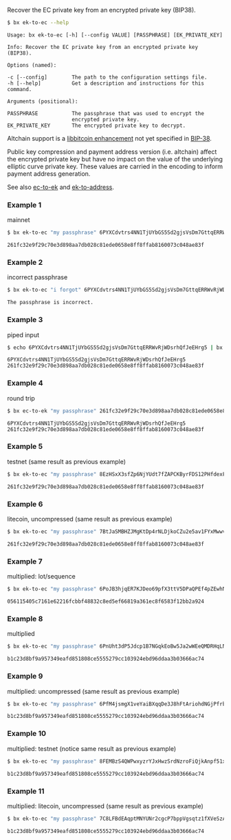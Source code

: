 Recover the EC private key from an encrypted private key (BIP38). 
```sh
$ bx ek-to-ec --help
```
```
Usage: bx ek-to-ec [-h] [--config VALUE] [PASSPHRASE] [EK_PRIVATE_KEY]   

Info: Recover the EC private key from an encrypted private key (BIP38).  

Options (named):

-c [--config]        The path to the configuration settings file.        
-h [--help]          Get a description and instructions for this command.

Arguments (positional):

PASSPHRASE           The passphrase that was used to encrypt the         
                     encrypted private key.                              
EK_PRIVATE_KEY       The encrypted private key to decrypt.
```
Altchain support is a [libbitcoin enhancement](https://github.com/libbitcoin/libbitcoin/wiki/Altchain-Encrypted-Private-Keys) not yet specified in [BIP-38](https://github.com/bitcoin/bips/blob/master/bip-0038.mediawiki).

Public key compression and payment address version (i.e. altchain) affect the encrypted private key but have no impact on the value of the underlying elliptic curve private key. These values are carried in the encoding to inform payment address generation.

See also [ec-to-ek](bx-ec-to-ek) and [ek-to-address](bx-ek-to-address).
### Example 1
mainnet
```sh
$ bx ek-to-ec "my passphrase" 6PYXCdvtrs4NN1TjUYbGS5Sd2gjsVsDm7GttqERRWvRjWDsrhQfJeEHrg5
```
```
261fc32e9f29c70e3d898aa7db028c81ede0658e8ff8ffab8160073c048ae83f
```
### Example 2
incorrect passphrase
```sh
$ bx ek-to-ec "i forgot" 6PYXCdvtrs4NN1TjUYbGS5Sd2gjsVsDm7GttqERRWvRjWDsrhQfJeEHrg5
```
```
The passphrase is incorrect.
```
### Example 3
piped input
```sh
$ echo 6PYXCdvtrs4NN1TjUYbGS5Sd2gjsVsDm7GttqERRWvRjWDsrhQfJeEHrg5 | bx ek-to-ec "my passphrase"
```
```
6PYXCdvtrs4NN1TjUYbGS5Sd2gjsVsDm7GttqERRWvRjWDsrhQfJeEHrg5 
261fc32e9f29c70e3d898aa7db028c81ede0658e8ff8ffab8160073c048ae83f
```
### Example 4
round trip
```sh
$ bx ec-to-ek "my passphrase" 261fc32e9f29c70e3d898aa7db028c81ede0658e8ff8ffab8160073c048ae83f | bx ek-to-ec "my passphrase"
```
```
6PYXCdvtrs4NN1TjUYbGS5Sd2gjsVsDm7GttqERRWvRjWDsrhQfJeEHrg5
261fc32e9f29c70e3d898aa7db028c81ede0658e8ff8ffab8160073c048ae83f
```
### Example 5
testnet (same result as previous example)
```sh
$ bx ek-to-ec "my passphrase" 8EzHSxX3sfZp6NjYUdt7fZAPCKByrFDS12PHfdexFLSaSAfM7wM7tw3Hof
```
```
261fc32e9f29c70e3d898aa7db028c81ede0658e8ff8ffab8160073c048ae83f
```
### Example 6
litecoin, uncompressed (same result as previous example)
```sh
$ bx ek-to-ec "my passphrase" 7BtJaSMBHZJMgKtDp4rNLDjkoCZu2e5av1FYxMwwvdq5AN124paeds82tP
```
```
261fc32e9f29c70e3d898aa7db028c81ede0658e8ff8ffab8160073c048ae83f
```
### Example 7
multiplied: lot/sequence
```sh
$ bx ek-to-ec "my passphrase" 6PoJB3hjqER7KJDeo69pfX3ttV5DPaQPEf4pZEwhNYjTjqMdvif5qfE34S
```
```
056115405c7161e62216fcbbf48832c8ed5ef66819a361ec8f6583f12bb2a924
```
### Example 8
multiplied
```sh
$ bx ek-to-ec "my passphrase" 6PnUht3dP5Jdcp1B7NGqkEoBw5Ja2wWEeQMDRHqLNrBG4Rqo59eVfMd98B
```
```
b1c23d8bf9a957349eafd851808ce5555279cc103924ebd96ddaa3b03666ac74
```
### Example 9
multiplied: uncompressed (same result as previous example)
```sh
$ bx ek-to-ec "my passphrase" 6PfM4jsmgX1veYaiBXqqDe3J8hFtAriohdNGjPfrbt7aQ8H53nijYN6svW
```
```
b1c23d8bf9a957349eafd851808ce5555279cc103924ebd96ddaa3b03666ac74
```
### Example 10
multiplied: testnet (notice same result as previous example)
```sh
$ bx ek-to-ec "my passphrase" 8FEMBzS4QWPwxyzrYJxHwzSrdNzroFiQjkAnpf51xcPPXkTvqGrD8bVq68
```
```
b1c23d8bf9a957349eafd851808ce5555279cc103924ebd96ddaa3b03666ac74
```
### Example 11
multiplied: litecoin, uncompressed (same result as previous example)
```sh
$ bx ek-to-ec "my passphrase" 7C8LFBdEAqptMNYUNr2cgcP7bppVgsqtz1fXVeSzAPf8VkB29XMKDtF71p
```
```
b1c23d8bf9a957349eafd851808ce5555279cc103924ebd96ddaa3b03666ac74
```